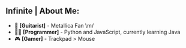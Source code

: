 ## Infinite | About Me:
- 🎸 **[Guitarist]** - Metallica Fan \m/ 
- 👨‍💻 **[Programmer]** - Python and JavaScript, currently learning Java
- 🎮 **[Gamer]** - Trackpad > Mouse

<!---
InfiniteSmasher/InfiniteSmasher is a ✨ special ✨ repository because its `README.md` (this file) appears on your GitHub profile.
You can click the Preview link to take a look at your changes.
--->
